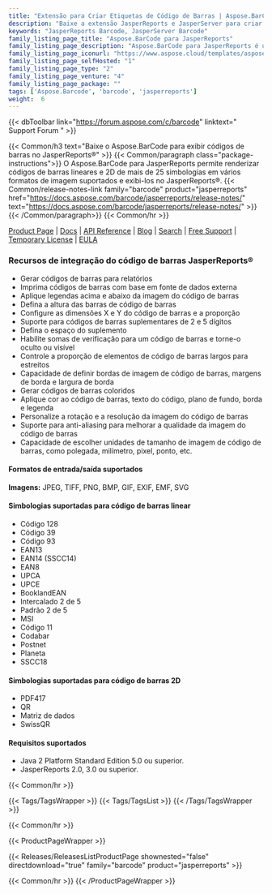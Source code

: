 ```yaml
---
title: "Extensão para Criar Etiquetas de Código de Barras | Aspose.BarCode para JasperReports"
description: "Baixe a extensão JasperReports e JasperServer para criar e exibir etiquetas de código de barras em seus aplicativos. Essas etiquetas de código de barras podem ser renderizadas em muitos formatos de imagem populares."
keywords: "JasperReports Barcode, JasperServer Barcode"
family_listing_page_title: "Aspose.BarCode para JasperReports"
family_listing_page_description: "Aspose.BarCode para JasperReports é uma extensão flexível do JasperReports e JasperServer para gerar e exibir etiquetas de código de barras de alta qualidade em seus aplicativos. Essas etiquetas de código de barras podem ser renderizadas em muitos formatos de imagem populares."
family_listing_page_iconurl: "https://www.aspose.cloud/templates/aspose/App_Themes/V3/images/barcode/272x272/aspose_barcode-for-jasperreports-min.png"
family_listing_page_selfHosted: "1"
family_listing_page_type: "2"
family_listing_page_venture: "4"
family_listing_page_package: ""
tags: ['Aspose.Barcode', 'barcode', 'jasperreports']
weight:  6
---
```


{{< dbToolbar link="https://forum.aspose.com/c/barcode" linktext=" Support Forum " >}}

{{< Common/h3 text="Baixe o Aspose.BarCode para exibir códigos de barras no JasperReports®"  >}}
{{< Common/paragraph class="package-instructions">}}
O Aspose.BarCode para JasperReports permite renderizar códigos de barras lineares e 2D de mais de 25 simbologias em vários formatos de imagem suportados e exibi-los no JasperReports®.
{{< Common/release-notes-link family="barcode" product="jasperreports" href="https://docs.aspose.com/barcode/jasperreports/release-notes/" text="https://docs.aspose.com/barcode/jasperreports/release-notes/"  >}}
{{< /Common/paragraph>}}
{{< Common/hr >}}

[Product Page](https://products.aspose.com/barcode/jasperreports/) | [Docs](https://docs.aspose.com/barcode/jasperreports/) | [API Reference](https://reference.aspose.com/barcode/) | [Blog](https://blog.aspose.com/category/barcode/) | [Search](https://search.aspose.com/) | [Free Support](https://forum.aspose.com/c/barcode) | [Temporary License](https://purchase.aspose.com/temporary-license) | [EULA](https://about.aspose.com/legal/eula/)

### Recursos de integração do código de barras JasperReports®

- Gerar códigos de barras para relatórios
- Imprima códigos de barras com base em fonte de dados externa
- Aplique legendas acima e abaixo da imagem do código de barras
- Defina a altura das barras de código de barras
- Configure as dimensões X e Y do código de barras e a proporção
- Suporte para códigos de barras suplementares de 2 e 5 dígitos
- Defina o espaço do suplemento
- Habilite somas de verificação para um código de barras e torne-o oculto ou visível
- Controle a proporção de elementos de código de barras largos para estreitos
- Capacidade de definir bordas de imagem de código de barras, margens de borda e largura de borda
- Gerar códigos de barras coloridos
- Aplique cor ao código de barras, texto do código, plano de fundo, borda e legenda
- Personalize a rotação e a resolução da imagem do código de barras
- Suporte para anti-aliasing para melhorar a qualidade da imagem do código de barras
- Capacidade de escolher unidades de tamanho de imagem de código de barras, como polegada, milímetro, pixel, ponto, etc.

#### Formatos de entrada/saída suportados

**Imagens:** JPEG, TIFF, PNG, BMP, GIF, EXIF, EMF, SVG

#### Simbologias suportadas para código de barras linear

- Código 128
- Código 39
- Código 93
- EAN13
- EAN14 (SSCC14)
- EAN8
- UPCA
- UPCE
- BooklandEAN
- Intercalado 2 de 5
- Padrão 2 de 5
- MSI
- Código 11
- Codabar
- Postnet
- Planeta
- SSCC18

#### Simbologias suportadas para código de barras 2D

- PDF417
- QR
- Matriz de dados
- SwissQR

#### Requisitos suportados

- Java 2 Platform Standard Edition 5.0 ou superior.
- JasperReports 2.0, 3.0 ou superior.

{{< Common/hr >}}

{{< Tags/TagsWrapper >}}
 {{< Tags/TagsList >}}
{{< /Tags/TagsWrapper >}}

{{< Common/hr >}}

{{< ProductPageWrapper >}}
<!-- ReleasesListProductPage-->
   {{< Releases/ReleasesListProductPage shownested="false"  directdownload="true" family="barcode" product="jasperreports" >}}
<!-- /ReleasesListProductPage-->
{{< Common/hr >}}
{{< /ProductPageWrapper >}}


